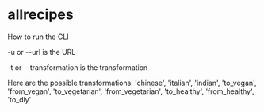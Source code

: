 # allrecipes

How to run the CLI

-u or --url is the URL

-t or --transformation is the transformation

Here are the possible transformations: 'chinese', 'italian', 'indian', 'to_vegan', 'from_vegan', 'to_vegetarian', 'from_vegetarian', 'to_healthy', 'from_healthy', 'to_diy'
